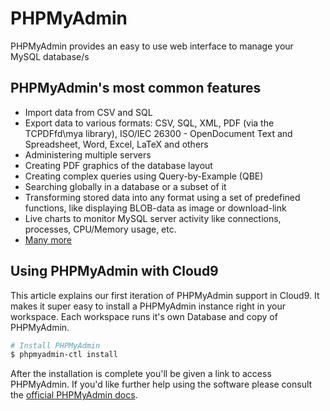 # PHPMyAdmin

PHPMyAdmin provides an easy to use web interface to manage your MySQL database/s

## PHPMyAdmin's most common features
* Import data from CSV and SQL
* Export data to various formats: CSV, SQL, XML, PDF (via the TCPDFfd\mya library), ISO/IEC 26300 - OpenDocument Text and Spreadsheet, Word, Excel, LaTeX and others
* Administering multiple servers
* Creating PDF graphics of the database layout
* Creating complex queries using Query-by-Example (QBE)
* Searching globally in a database or a subset of it
* Transforming stored data into any format using a set of predefined functions, like displaying BLOB-data as image or download-link
* Live charts to monitor MySQL server activity like connections, processes, CPU/Memory usage, etc.
* [Many more](http://en.wikipedia.org/wiki/PHPMyAdmin)<br/>

## Using PHPMyAdmin with Cloud9
This article explains our first iteration of PHPMyAdmin support in Cloud9. It makes it super easy to install a PHPMyAdmin instance right in your workspace. Each workspace runs it's own Database and copy of PHPMyAdmin.

```bash
# Install PHPMyAdmin
$ phpmyadmin-ctl install
```

After the installation is complete you'll be given a link to access PHPMyAdmin. If you'd like further help using the software please consult the <a href="http://www.phpmyadmin.net/home_page/docs.php" target="_blank">official PHPMyAdmin docs</a>.